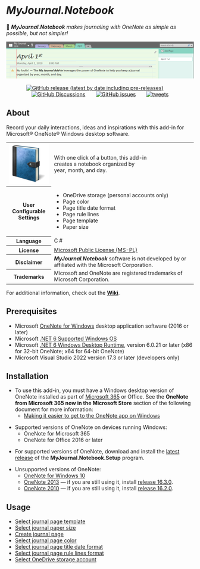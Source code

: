 # *MyJournal.Notebook*

:pushpin: _***MyJournal.Notebook*** makes journaling with OneNote as simple as possible, but not simpler!_  

![screenshot](docs/README-screenshot.png)

<div align="center">

<a href="">[![GitHub release (latest by date including pre-releases)](https://img.shields.io/github/v/release/atrenton/MyJournal.Notebook?color=blue&include_prereleases&logo=github)](https://github.com/atrenton/MyJournal.Notebook/releases)&emsp;&emsp;</a><a href="">[![GitHub Discussions](https://img.shields.io/github/discussions/atrenton/MyJournal.Notebook?color=green&logo=github)](https://github.com/atrenton/MyJournal.Notebook/discussions)&emsp;&emsp;</a><a href="">[![GitHub issues](https://img.shields.io/github/issues/atrenton/MyJournal.Notebook?logo=github)](https://github.com/atrenton/MyJournal.Notebook/issues)&emsp;&emsp;</a><a href="">[![tweets](https://img.shields.io/badge/twitter-545454.svg?logo=twitter)](https://twitter.com/ArtTrenton)</a>

</div>

## About

Record your daily interactions, ideas and inspirations with this add-in for Microsoft® OneNote® Windows desktop software.

<div align="center">
<table hspace="25">
  <tr>
    <th scope="row">
      <img src="docs/journal.png" alt="journal" />
    </th>
    <td>With one click of a button, this add-in
    <br />creates a notebook organized by
    <br />year, month, and day.</td>
  </tr>
  <tr />
  <tr>
    <th scope="row">User
    <br />Configurable
    <br />Settings</th>
    <td>
      <ul>
        <li>OneDrive storage (personal accounts only)</li>
        <li>Page color</li>
        <li>Page title date format</li>
        <li>Page rule lines</li>
        <li>Page template</li>
        <li>Paper size</li>
      </ul>
    </td>
  </tr>
  <tr />
  <tr>
    <th scope="row">Language</th>
    <td>C #</td>
  </tr>
  <tr />
  <tr>
    <th scope="row">License</th>
    <td>
      <a href="LICENSE.txt">Microsoft Public License (MS-PL)</a>
    </td>
  </tr>
  <tr />
  <tr>
    <th scope="row">Disclaimer</th>
    <td><b><i>MyJournal.Notebook</i></b> software is not developed by or affiliated with the Microsoft Corporation.</td>
  </tr>
  <tr />
  <tr>
    <th scope="row">Trademarks</th>
    <td>Microsoft and OneNote are registered trademarks of Microsoft Corporation.</td>
  </tr>
</table>
</div>

For additional information, check out the [**Wiki**](https://github.com/atrenton/MyJournal.Notebook/wiki).

## Prerequisites

- Microsoft [OneNote for Windows] desktop application software (2016 or later)<br />
- Microsoft [.NET 6 Supported Windows OS]<br />
- Microsoft [.NET 6 Windows Desktop Runtime], version 6.0.21 or later (x86 for 32-bit OneNote; x64 for 64-bit OneNote)<br />
- Microsoft Visual Studio 2022 version 17.3 or later (developers only)<br />

## Installation

- To use this add-in, you must have a Windows desktop version of OneNote installed as part of [Microsoft 365](https://www.microsoft.com/en-us/microsoft-365) or Office. See the **OneNote from Microsoft 365 now in the Microsoft Store** section of the following document for more information:
    - [Making it easier to get to the OneNote app on Windows](https://techcommunity.microsoft.com/t5/microsoft-365-blog/making-it-easier-to-get-to-the-onenote-app-on-windows/ba-p/3642219)

&NewLine;

- Supported versions of OneNote on devices running Windows:
    - OneNote for Microsoft 365
    - OneNote for Office 2016 or later

&NewLine;

- For supported versions of OneNote, download and install the [latest release] of the **MyJournal.Notebook.Setup** program.

&NewLine;

- Unsupported versions of OneNote:
    - [OneNote for Windows 10]
    - [OneNote 2013](https://learn.microsoft.com/en-us/lifecycle/products/microsoft-onenote-2013 "Microsoft Lifecycle Extended End Date: 04/11/2023") &mdash; if you are still using it, install [release 16.3.0].
    - [OneNote 2010](https://learn.microsoft.com/en-us/lifecycle/products/microsoft-onenote-2010 "Microsoft Lifecycle Extended End Date: 10/13/2020") &mdash; if you are still using it, install [release 16.2.0].

## Usage

- [Select journal page template](docs/HowTo-Select-Journal-Page-Template.md)
- [Select journal paper size](docs/HowTo-Select-Journal-Paper-Size.md)
- [Create journal page](docs/HowTo-Create-Journal-Page.md)
- [Select journal page color](docs/HowTo-Select-Page-Color.md)
- [Select journal page title date format](docs/HowTo-Select-Page-Title.md)
- [Select journal page rule lines format](docs/HowTo-Select-Rule-Lines.md)
- [Select OneDrive storage account](docs/HowTo-Select-OneDrive-Storage-Account.md)

[latest release]:https://github.com/atrenton/MyJournal.Notebook/releases "latest by date including pre-releases"
[release 16.2.0]:https://github.com/atrenton/MyJournal.Notebook/releases/tag/v16.2.0
[release 16.3.0]:https://github.com/atrenton/MyJournal.Notebook/releases/tag/v16.3.0

[.NET 6 Supported Windows OS]:https://github.com/dotnet/core/blob/main/release-notes/6.0/supported-os.md#windows "core/supported-os.md at main · dotnet/core · GitHub"
[.NET 6 Windows Desktop Runtime]:https://dotnet.microsoft.com/en-us/download/dotnet/6.0 "Download .NET Desktop Runtime"

[OneNote for Windows]:https://support.microsoft.com/en-us/office/what-s-the-difference-between-the-onenote-versions-a624e692-b78b-4c09-b07f-46181958118f#windows "What's the difference between the OneNote versions?"
[OneNote for Windows 10]:https://support.microsoft.com/en-us/office/what-s-the-difference-between-the-onenote-versions-a624e692-b78b-4c09-b07f-46181958118f#windows "What's the difference between the OneNote versions?"
